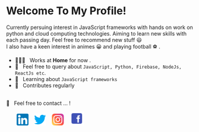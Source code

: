 # Welcome To My Profile! 

Currently persuing interest in JavaScript frameworks with hands on work on python and cloud computing technologies. Aiming to learn new skills with each passing day. Feel free to recommend new stuff :smiley: <br />
I also have a keen interest in animes :grinning: and playing football :soccer: .

 
- 👨🏻‍💻 &nbsp; Works at **Home** for now . 
- 💬 &nbsp; Feel free to query about `JavaScript, Python, Firebase, NodeJs, ReactJs etc`.
- 📖 &nbsp; Learning about `JavaScript frameworks `
- 🤝 &nbsp; Contributes regularly

<br />
📩 &nbsp; Feel free to contact ... !

&nbsp; &nbsp; &nbsp; &nbsp;[![LinkedIn](https://raw.githubusercontent.com/saad277/saad277/master/linkedin-icon.png)](https://www.linkedin.com/in/saad277/) &nbsp;&nbsp; [![Twitter](https://raw.githubusercontent.com/saad277/saad277/master/twitter-icon.png)](https://twitter.com/saad_ea27/) &nbsp;&nbsp; [![Instagram](https://raw.githubusercontent.com/saad277/saad277/master/instagram-icon.png)](https://www.instagram.com/saad_ea27/) &nbsp;&nbsp; [![Facebook](https://raw.githubusercontent.com/saad277/saad277/master/facebook-icon.png)](https://web.facebook.com/saad.ea27/)
